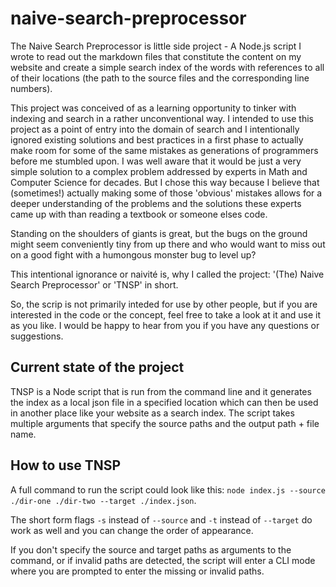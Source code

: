 # naive-search-preprocessor
The Naive Search Preprocessor is little side project - A Node.js script I wrote to read out the markdown files that constitute the content on my website and create a simple search index of the words with references to all of their locations (the path to the source files and the corresponding line numbers).

This project was conceived of as a learning opportunity to tinker with indexing and search in a rather unconventional way. I intended to use this project as a point of entry into the domain of search and I intentionally ignored existing solutions and best practices in a first phase to actually make room for some of the same mistakes as generations of programmers before me stumbled upon. I was well aware that it would be just a very simple solution to a complex problem addressed by experts in Math and Computer Science for decades. But I chose this way because I believe that (sometimes!) actually making some of those 'obvious' mistakes allows for a deeper understanding of the problems and the solutions these experts came up with than reading a textbook or someone elses code. 

Standing on the shoulders of giants is great, but the bugs on the ground might seem conveniently tiny from up there and who would want to miss out on a good fight with a humongous monster bug to level up?

This intentional ignorance or naivité is, why I called the project: '(The) Naive Search Preprocessor' or 'TNSP' in short.

So, the scrip is not primarily inteded for use by other people, but if you are interested in the code or the concept, feel free to take a look at it and use it as you like. I would be happy to hear from you if you have any questions or suggestions.

## Current state of the project
TNSP is a Node script that is run from the command line and it generates the index as a local json file in a specified location which can then be used in another place like your website as a search index. The script takes multiple arguments that specify the source paths and the output path + file name.

## How to use TNSP
A full command to run the script could look like this: `node index.js --source ./dir-one ./dir-two --target ./index.json`.

The short form flags `-s` instead of `--source` and `-t` instead of `--target` do work as well and you can change the order of appearance.

If you don't specify the source and target paths as arguments to the command, or if invalid paths are detected, the script will enter a CLI mode where you are prompted to enter the missing or invalid paths.